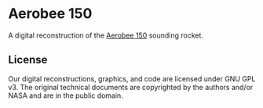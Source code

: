 # Aerobee 150

A digital reconstruction of the [Aerobee 150][aerobee] sounding rocket.



## License

Our digital reconstructions, graphics, and code are licensed under GNU GPL v3.
The original technical documents are copyrighted by the authors and/or NASA and
are in the public domain.




[aerobee]: http://history.nasa.gov/SP-4401/ch4.htm
